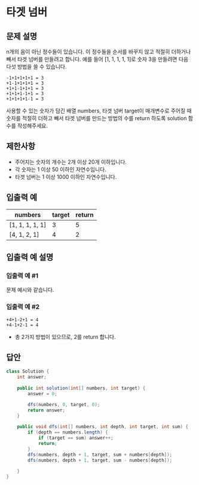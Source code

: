 # 타겟 넘버
## 문제 설명
n개의 음이 아닌 정수들이 있습니다. 이 정수들을 순서를 바꾸지 않고 적절히 더하거나 빼서 타겟 넘버를 만들려고 합니다. 예를 들어 [1, 1, 1, 1, 1]로 숫자 3을 만들려면 다음 다섯 방법을 쓸 수 있습니다.
```
-1+1+1+1+1 = 3
+1-1+1+1+1 = 3
+1+1-1+1+1 = 3
+1+1+1-1+1 = 3
+1+1+1+1-1 = 3
```

사용할 수 있는 숫자가 담긴 배열 numbers, 타겟 넘버 target이 매개변수로 주어질 때 숫자를 적절히 더하고 빼서 타겟 넘버를 만드는 방법의 수를 return 하도록 solution 함수를 작성해주세요.

## 제한사항
- 주어지는 숫자의 개수는 2개 이상 20개 이하입니다.
- 각 숫자는 1 이상 50 이하인 자연수입니다.
- 타겟 넘버는 1 이상 1000 이하인 자연수입니다.
## 입출력 예
|numbers|target|return|
|---|---|---|
|[1, 1, 1, 1, 1]|3|5|
|[4, 1, 2, 1]|4|2|

## 입출력 예 설명
### 입출력 예 #1

문제 예시와 같습니다.

### 입출력 예 #2
```
+4+1-2+1 = 4
+4-1+2-1 = 4
```
- 총 2가지 방법이 있으므로, 2를 return 합니다.

## 답안
```java
class Solution {
    int answer;
    
    public int solution(int[] numbers, int target) {
        answer = 0;

        dfs(numbers, 0, target, 0);
        return answer;
    }
    
    public void dfs(int[] numbers, int depth, int target, int sum) {
        if (depth == numbers.length) {
            if (target == sum) answer++;
            return;
        }
        dfs(numbers, depth + 1, target, sum + numbers[depth]);
        dfs(numbers, depth + 1, target, sum - numbers[depth]);
        
    }
}
```
